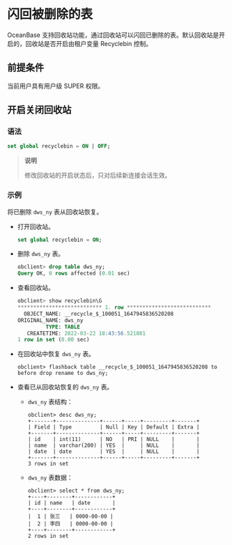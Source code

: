# 闪回被删除的表

OceanBase 支持回收站功能，通过回收站可以闪回已删除的表。默认回收站是开启的，回收站是否开启由租户变量 Recyclebin 控制。

## 前提条件

当前用户具有用户级 SUPER 权限。

## 开启关闭回收站

### 语法

```sql
set global recyclebin = ON | OFF;
```

> **说明**
>
> 修改回收站的开启状态后，只对后续新连接会话生效。

### 示例

将已删除 `dws_ny` 表从回收站恢复。

* 打开回收站。

  ```sql
  set global recyclebin = ON;
  ```

* 删除 `dws_ny` 表。

  ```sql
  obclient> drop table dws_ny;
  Query OK, 0 rows affected (0.01 sec)
  ```

* 查看回收站。

  ```sql
  obclient> show recyclebin\G
  *************************** 1. row ***************************
    OBJECT_NAME: __recycle_$_100051_1647945836520208
  ORIGINAL_NAME: dws_ny
           TYPE: TABLE
     CREATETIME: 2022-03-22 18:43:56.521081
  1 row in set (0.00 sec)
  ```

* 在回收站中恢复 `dws_ny` 表。

  ```unknow
  obclient> flashback table __recycle_$_100051_1647945836520208 to before drop rename to dws_ny;
  ```

* 查看已从回收站恢复的 `dws_ny` 表。

  * `dws_ny` 表结构：

    ```unknow
    obclient> desc dws_ny;
    +-------+--------------+------+-----+---------+-------+
    | Field | Type         | Null | Key | Default | Extra |
    +-------+--------------+------+-----+---------+-------+
    | id    | int(11)      | NO   | PRI | NULL    |       |
    | name  | varchar(200) | YES  |     | NULL    |       |
    | date  | date         | YES  |     | NULL    |       |
    +-------+--------------+------+-----+---------+-------+
    3 rows in set
    ```

  * `dws_ny` 表数据：

    ```unknow
    obclient> select * from dws_ny;
    +----+--------+------------+
    | id | name   | date       |
    +----+--------+------------+
    |  1 | 张三   | 0000-00-00 |
    |  2 | 李四   | 0000-00-00 |
    +----+--------+------------+
    2 rows in set
    ```
